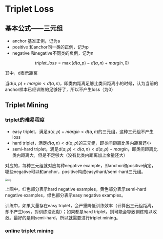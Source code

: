 # Triplet Loss

## 基本公式——三元组

- anchor 基准正例，记为a
- positive 和anchor同一类的正例，记为p
- negative 和negative不同类的负例，记为n

$$
triplet\_loss=\max(d(a,p)-d(a,n)+margin,0)
$$

其中，d表示距离

当$d(a,p)+margin<d(a,n)$，即类内距离足够比类间距离小的时候，认为当前的anchor样本已经训练的足够好了，所以不产生loss（为0）

## Triplet Mining

### triplet的难易程度

- easy triplet，满足$d(a,p)+margin<d(a,n)$的三元组，这种三元组不产生loss
- hard triplet，满足$d(a,n)<d(a,p)$的三元组，即类间距离比类内距离还小
- semi-hard triplet，满足$d(a,p)<d(a,n)<d(a,p)+margin$，即类间距离比类内距离大，但是不足够大（没有比类内距离加上余量还大）

对应的，每种三元组就对应每种negative example，即anchor和positive确定，哪些negative可以和anchor，positive构成easy/hard/semi-hard三元组。

<img src="https://pic3.zhimg.com/80/v2-7ec1af4273db2beaf6c43da3b7c087ce_720w.jpg" alt="img" style="zoom:50%;" />

上图中，红色部分表示hard negative examples，黄色部分表示semi-hard negative examples，绿色部分表示easy negative examples。

训练中，如果大量存在easy triplet，会严重降低训练效率（计算出三元组距离，却不产生loss，对训练没贡献）；如果都是hard triplet，则可能会导致训练难以收敛。最好的是用semi-hard，所以就需要进行triplet mining。

### online triplet mining

